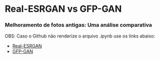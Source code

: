 # Real-ESRGAN vs GFP-GAN
### Melhoramento de fotos antigas: Uma análise comparativa

OBS: Caso o Github não renderize o arquivo .ipynb use os links abaixo:

- <a href="https://nbviewer.org/github/Julio-M39/Real-ESRGANxGFP-GAN/blob/main/Melhoramento_de_fotos_antigas_%28REAL_ESRGAN%29.ipynb">Real-ESRGAN</a>
- <a href="https://nbviewer.org/github/Julio-M39/Real-ESRGANxGFP-GAN/blob/main/Melhoramento_de_imagens_antigas_%28GFP_GAN%29.ipynb">GFP-GAN</a> 
